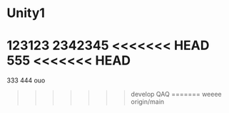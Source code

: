 # Unity1
123123
2342345
<<<<<<< HEAD
555
<<<<<<< HEAD
=======
333
444
ouo
>>>>>>> develop
QAQ
=======
weeee
>>>>>>> origin/main
